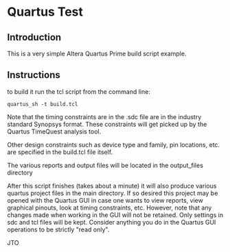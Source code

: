 # Quartus Test

## Introduction

This is a very simple Altera Quartus Prime build script example.

## Instructions

to build it run the tcl script from the command line:

    quartus_sh -t build.tcl

Note that the timing constraints are in the .sdc file are in the industry standard Synopsys format. These constraints will get picked up by the Quartus TimeQuest analysis tool.

Other design constraints such as device type and family, pin locations, etc. are specified in the build.tcl file itself.

The various reports and output files will be located in the output_files directory

After this script finishes (takes about a minute) it will also produce various quartus project files in the main directory. If so desired this project may be opened with the Quartus GUI in case one wants to view reports, view graphical pinouts, look at timing constraints, etc. However, note that any changes made when working in the GUI will not be retained. Only settings in sdc and tcl files will be kept. Consider anything you do in the Quartus GUI operations to be strictly "read only".

JTO

